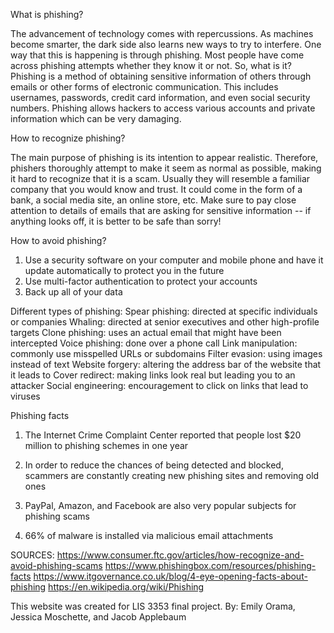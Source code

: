 What is phishing?

The advancement of technology comes with repercussions. As machines become smarter, the dark side also learns new ways to try to interfere. One way that this is happening is through phishing. Most people have come across phishing attempts whether they know it or not. So, what is it? Phishing is a method of obtaining sensitive information of others through emails or other forms of electronic communication. This includes usernames, passwords, credit card information, and even social security numbers. Phishing allows hackers to access various accounts and private information which can be very damaging. 

How to recognize phishing?

The main purpose of phishing is its intention to appear realistic. Therefore, phishers thoroughly attempt to make it seem as normal as possible, making it hard to recognize that it is a scam. Usually they will resemble a familiar company that you would know and trust. It could come in the form of a bank, a social media site, an online store, etc. Make sure to pay close attention to details of emails that are asking for sensitive information -- if anything looks off, it is better to be safe than sorry!

How to avoid phishing?
1. Use a security software on your computer and mobile phone and have it update automatically to protect you in the future
2. Use multi-factor authentication to protect your accounts
3. Back up all of your data

Different types of phishing:
Spear phishing: directed at specific individuals or companies
Whaling: directed at senior executives and other high-profile targets
Clone phishing: uses an actual email that might have been intercepted
Voice phishing: done over a phone call
Link manipulation: commonly use misspelled URLs or subdomains
Filter evasion: using images instead of text
Website forgery: altering the address bar of the website that it leads to
Cover redirect: making links look real but leading you to an attacker
Social engineering: encouragement to click on links that lead to viruses

Phishing facts
1. The Internet Crime Complaint Center reported that people lost $20 million to phishing schemes in one year

2. In order to reduce the chances of being detected and blocked, scammers are constantly creating new phishing sites and removing old ones

3. PayPal, Amazon, and Facebook are also very popular subjects for phishing scams

4. 66% of malware is installed via malicious email attachments














SOURCES:
https://www.consumer.ftc.gov/articles/how-recognize-and-avoid-phishing-scams
https://www.phishingbox.com/resources/phishing-facts
https://www.itgovernance.co.uk/blog/4-eye-opening-facts-about-phishing
https://en.wikipedia.org/wiki/Phishing




This website was created for LIS 3353 final project. 
By: Emily Orama, Jessica Moschette, and Jacob Applebaum



